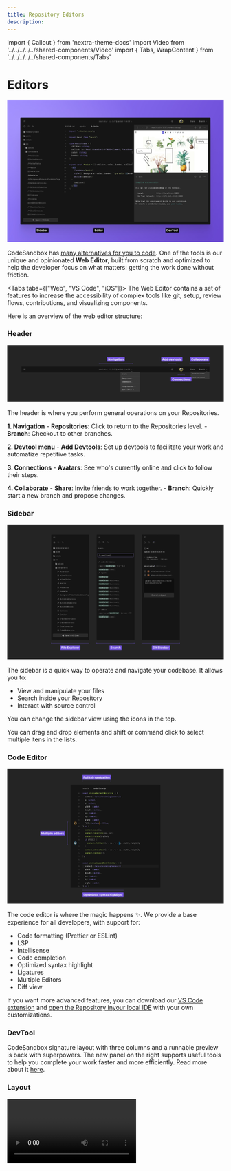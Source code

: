 ```yaml
---
title: Repository Editors
description:
---
```


import { Callout } from 'nextra-theme-docs'
import Video from '../../../../../shared-components/Video'
import { Tabs, WrapContent } from '../../../../../shared-components/Tabs'

# Editors

![The web editor](../images/overview-web.jpg)

CodeSandbox has [many alternatives for you to code](../introduction/overview). One of the tools is our unique and opinionated **Web Editor**, built from scratch and optimized to help the developer focus on what matters: getting the work done  without friction. 

<Tabs tabs={["Web", "VS Code", "iOS"]}>
    <WrapContent>
The Web Editor contains a set of features to increase the accessibility of complex tools like git, setup, review flows, contributions, and visualizing components. 

Here is an overview of the web editor structure:

### Header

![The web editor](../images/overview-header.jpg)

The header is where you perform general operations on your Repositories.

**1. Navigation**
    - **Repositories**: Click to return to the Repositories level.
    - **Branch**: Checkout to other branches.

**2. Devtool menu**
    - **Add Devtools**: Set up devtools to facilitate your work and automatize repetitive tasks.

**3. Connections**
    - **Avatars**: See who's currently online and click to follow their steps.

**4. Collaborate**
    - **Share**: Invite friends to work together.
    - **Branch**: Quickly start a new branch and propose changes.


### Sidebar

![The web editor](../images/overview-sidebar.jpg)

The sidebar is a quick way to operate and navigate your codebase. It allows you to:

- View and manipulate your files
- Search inside your Repository
- Interact with source control

You can change the sidebar view using the icons in the top. 

<Callout emoji="⭑">
    You can drag and drop elements and shift or command click to select multiple itens in the lists. 
</Callout>

### Code Editor

![The web editor](../images/overview-editor.jpg)

The code editor is where the magic happens ✨. We provide a base experience for all developers, with support for:

- Code formatting (Prettier or ESLint)
- LSP
- Intellisense
- Code completion
- Optimized syntax highlight
- Ligatures
- Multiple Editors
- Diff view

 If you want more advanced features, you can download our [VS Code extension](https://marketplace.visualstudio.com/items?itemName=CodeSandbox-io.codesandbox-projects) and [open the Repository inyour local IDE](../getting-started/keep-working-on-vscode) with your own customizations.

### DevTool

CodeSandbox signature layout with three columns and a runnable preview is back with superpowers. The new panel on the right supports useful tools to help you complete your work faster and more efficiently. Read more about it [here](devtools).

### Layout

<Video src="../../overview-resize.mp4" />

CodeSandbox Web Editor allows you to customize the three-panel layout to maximize the space for the task you are working on. Hover the mouse near the edge of each column to see the resize cursor; click and hold to change the layout. 

After reaching the proportional limit, keep dragging to hide the entire column. 

**Keyboard Shortcuts**

Press <kbd>Cmd/Ctrl</kbd> <kbd>B</kbd> to hide the Sidebar.

Press <kbd>Cmd/Ctrl</kbd> <kbd>.</kbd> to hide the DevTools. 
    </WrapContent>
    <WrapContent>
       ![](../images/cover-vscode.jpg)
       Open any branch directly in your local VS Code and use all the extensions and keybindings that you’ve already configured. On top of this, all editors can collaborate seamlessly, so your team members can follow your steps on VS Code without leaving the Web Editor.
       
<br/>
       ## Open your branch in VS Code

You can jump to VS Code at anytime from the browser

![Open VS Code from Web Editor](../images/vscode-open.jpg)

> We also support opening the branch [Using Visual Studio Insiders](./insiders).

Alternatively, you can do all your work in VS Code without accessing CodeSandbox on the web

1. Open the extension
2. Sign in if you haven’t already
3. Select the ‘Projects’ panel and select the project you want to work on. From there you can open a new branch or select an existing branch to open

![Sign in on VS Code](../images/vscode-projects.jpg)

You will only be able to select from a list of repositories that have been imported to CodeSandbox. If you don’t see your project in the list, check your dashboard on CodeSandbox to make sure everything is set up there first.

If at any point, you want to switch to the CodeSandbox editor, simply click ‘Open in CodeSandbox’ under the ‘Branch Control Panel’

<br/>
## DevTools

Just like in the CodeSandbox editor, you have access to running ports to view code changes in the browser. The available ports are listed in the panel. Clicking on a port will open a tab in your default browser

![VS Code DevTool Panel](../images/vscode-devtools.jpg)

<br/>
## Live Collaboration

<br/>
### View collaborators

Once you are connected to the branch, you will be able to see a list of teammates that are active on the branch. You can see the list of collaborators as well as the environment they are working from. 

![Participant list](../images/vscode-participants.jpg)

In this case, I am active in both VS Code and the CodeSandbox editor. 

### Multiplayer Changes

Changes that are made to a file are reflected in the editor of every user. Select the name of a collaborator to focus on the file and line that they are working on

<Video src="../../vscode-following.mp4" />
<br/>
## Reviewing PRs in VS Code

You can review PRs directly from VS Code while connected to CodeSandbox. To do this, you should install the [GitHub App of CodeSandbox](/learn/integrations/github-app). With this app, every PR will have a link to open the branch in VS Code.

We also recommend to install the [GitHub Pull Request](https://marketplace.visualstudio.com/items?itemName=GitHub.vscode-pull-request-github) extension, and configure it as a default extension in your user settings (as outlined [here](#default-user-extensions)). With this extension you can put comments on GitHub directly from your editor.

<br/>
## Settings & Extensions

### Default Workspace Extensions

You can create the file `.vscode/extensions.json` in your repository to define the default extensions that should be installed for the repository. An example:

```json
{
  "recommendations": ["esbenp.prettier-vscode", "dbaeumer.vscode-eslint"]
}
```

This will make sure that Prettier and ESLint are installed whenever someone opens the branch in VS Code.

### Default User Extensions

In case you have any personal extensions that you want to have in every branch, you can define those in your VS Code settings under the setting id `remote.SSH.defaultExtensions`. To change this setting, you can open VS Code settings (`CMD/Ctrl + ,`) and search for `remote.SSH.defaultExtensions`.

You can copy your favourite VS Code extension ids, and put them in that setting. From then on, these extensions will be automatically installed in your branches.

### VS Code Setting Sync

To sync your settings and keybindings between branches, you can enable VS Code Setting Sync. To learn more about how to set this up, you can check [here](https://code.visualstudio.com/docs/editor/settings-sync).

<br/>
## FAQs

### What to do about that recurring trust modal?

![Trust Modal](../images/vscode-trust.jpg)

This modal shows up every time you launch a project folder in a new container. Since every branch will be opened with a unique SSH url, VS Code will ask you to verify that you trust the connection. This is an important security notice used to confirm that the user understands the  connection being established before opening the code. You can read more about the modal [here](https://code.visualstudio.com/blogs/2021/07/06/workspace-trust).

### Do I have to be connected to live session on CodeSandbox in order to work on a branch?

It is possible to work in an “un-synced” state. In order for CodeSandbox features to work, the branch needs to established on a remote connection AND connected to Pitcher (see How it works for more information

### Who can access my code?

Only people on your CodeSandbox team with permissions to the repository may join as a collaborator. Repository permissions are carried over from GitHub. To add someone new to the team, provide access on GitHub and add them to the CodeSandbox. From there, they can access the code in the browser or follow the steps above to use VS Code.

### More Questions?

For questions and support please use the community [discord server](https://discord.gg/R32XxEGp4s).
    </WrapContent>
     <WrapContent>
     CodeSandbox for iOS support for Sandbox development is powered by the app’s Node.js port, it enables offline development but it is limited by the restrictions imposed by iOS. To unleash the full potential of developing on iOS you can use CodeSandbox Repositories. Repositories allows you to have the same experience across different devices but making the most of each platform’s potential.
     <br/>
        ## Dashboard

The Dashboard is the place where you can browse and manage your Repositories and the branches in your Repositories. 

The "Repositories" view allows you to see at the fist glance all the Repositories in a team, which team members are working actively on a Repository, whether the Repository is public or private, the number of branches of the Repository and the number of pull requests that are currently open.

![IMG_A1198FD49BCB-1.jpg](../images/IMG_A1198FD49BCB-1.jpg)

### Kanban view

This screen shows you an overview of all the branches on a Repository’s repo split by the stage in a common development workflow the branches are in. 

- The “Stage” column contains the default branch of your repository, which is usually protected.
- The “Review” column shows all branches with an open Pull Request.
- The “Drafts” column contains all the other work in progress branches.

![IMG_9A52F33CC285-1.jpg](../images/IMG_9A52F33CC285-1.jpg)

![IMG_070AC9EEC709-1.jpg](../images/IMG_070AC9EEC709-1.jpg)

### Command palette

Every dashboard action enumerated here is also available in the command palette which you can access by double tapping anywhere in the screen with two fingers or via the `⌘ + K` shortcut.

## Development Environment

If you have checked the “Sandboxes” section of this documentation you should be familiar with the different parts of the IDE. Here, we will show you the main differences between the Sandboxes and the Repositories IDE and how the new components work.

![IMG_5EA5205DF3C1-1.jpg](../images/IMG_5EA5205DF3C1-1.jpg)

### Sidebar

**Branch Picker**

Sitting at the top of the sidebar you can see the name of the current branch. Tap on it to access the “Branch Picker” where you can change branch, create a new one, delete existing ones or rename the currently selected branch.

![IMG_06B9DA1CEE3E-1.jpg](../images/IMG_06B9DA1CEE3E-1.jpg)

![IMG_CE0C6EE7C6E4-1.jpg](../images/IMG_CE0C6EE7C6E4-1.jpg)

**Content Search**

In the second tab of the sidebar, the “Content Search” screen allows you to search in the entire Repository a term or matching result for a regular expression.

![IMG_39B8D00B6ED4-1.jpg](../images/IMG_39B8D00B6ED4-1.jpg)

**Git Client**

Unlike the “Git Client” for Local Sandboxes, the remote repository is configured for you and push operations take place automatically when a new commit is made.
The small files picker allows you to select which files you want to commit or discard changes from. 

In this screen you can also find the commits introduced since the target branch was forked and a button to quickly create a new Pull Request for the current branch.

![IMG_8449EA73EA2F-1.jpg](../images/IMG_8449EA73EA2F-1.jpg)

### Editor

There is some differences between the Repositories and the Sandboxes editor that we will outline below.

![IMG_121E87650748-1.jpg](../images/IMG_121E87650748-1.jpg)

**Repository Status**

At the right of the button to toggle the sidebar there is the status pill. This component informs you about the current state of the Repository and also about background actions being performed on your Repositories. These are the different states possible:

- Protected: the current branch is protected and no changes can be performed.
- Reconnecting: the internet connection was lost and the application is trying to reconnect to Pitcher.
- Offline: the attempts to reconnect timed out and the Editor is in offline mode where no changes can be performed. Tapping on the status pill triggers new reconnection attempts.
- Commits behind main branch (i.e. “4 commits behind main”): New commits have been merged onto the main branch and the current branch is a number of commits behind the HEAD of the main branch. Tapping on the status pill merges the main branch into the current branch.
- Merge Conflicts: indicates that merge conflicts arose as a result of pulling or merging the main branch onto the current branch.
- Commit Error: indicates that a pre-commit hook failed halting the commit operation. Tapping on the status pill opens a shell with the output of the failed commit operation.

**Live Collaboration**

Every time you access a branch, through the Dashboard or a universal link, you will join a live editing session. At the top-right corner of the screen you will see who has joined the session and by tapping on their avatar you will be able to follow their activity as they work on the current branch.

![IMG_63ED253F97BD-1.jpg](../images/IMG_63ED253F97BD-1.jpg)

![IMG_747C51FFF44D-1.jpg](../images/IMG_747C51FFF44D-1.jpg)

**IntelliSense**

The Editor interacts with Pitcher’s language server. The application only consumes the auto-completion service but new features will be added in the future.

![IMG_8DC7B9BC87A2-1.jpg](../images/IMG_8DC7B9BC87A2-1.jpg)

**Conflict resolution**

The Editor detects conflicts in a source file and allows you to quickly pick a conflict resolution by tapping on the chevron located at the left of the first conflicting line.

![IMG_951B710AAE83-1.jpg](../images/IMG_951B710AAE83-1.jpg)

![IMG_864A490E2444-1.jpg](../images/IMG_864A490E2444-1.jpg)

### DevTools

**Tasks**

At the bottom of the screen you can find the DevTools area. This component allows you to easily launch tasks defined in your `package.json` or  `.codesandbox/tasks.json` files, check their output or stop their execution. 

![IMG_93AE5A32AFB9-1.jpg](../images/IMG_93AE5A32AFB9-1.jpg)

![IMG_2A7CB6774307-1.jpg](../images/IMG_2A7CB6774307-1.jpg)

**Previews**

Every time a port is open a new preview will become accessible from the “Previews” section and if possible it will show the name of the task that created the port. Tapping on any of these entries will open app the in-app web browser and load the content that port is serving.

![IMG_5D27020B787A-1.jpg](../images/IMG_5D27020B787A-1.jpg)

**Terminals**

Lastly, the Terminals section lets you pick among all the running shells and also create new ones.

![IMG_CA6F9D87591E-1.jpg](../images/IMG_CA6F9D87591E-1.jpg)
    </WrapContent>
</Tabs>